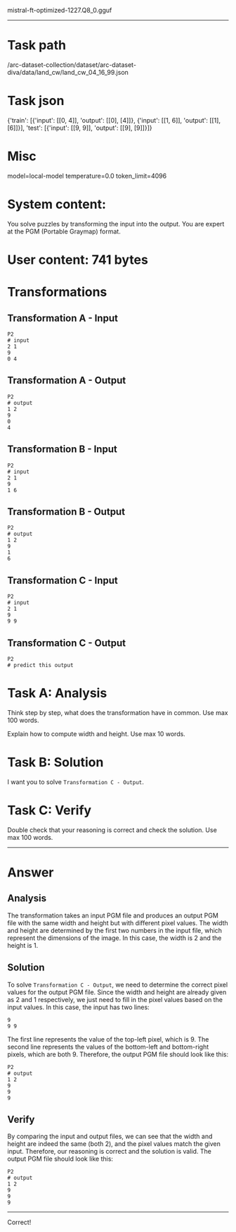 mistral-ft-optimized-1227.Q8_0.gguf

---

# Task path
/arc-dataset-collection/dataset/arc-dataset-diva/data/land_cw/land_cw_04_16_99.json

# Task json
{'train': [{'input': [[0, 4]], 'output': [[0], [4]]}, {'input': [[1, 6]], 'output': [[1], [6]]}], 'test': [{'input': [[9, 9]], 'output': [[9], [9]]}]}



# Misc
model=local-model
temperature=0.0
token_limit=4096


# System content:
You solve puzzles by transforming the input into the output. You are expert at the PGM (Portable Graymap) format.


# User content: 741 bytes
# Transformations

## Transformation A - Input

```pgm
P2
# input
2 1
9
0 4
```

## Transformation A - Output

```pgm
P2
# output
1 2
9
0
4
```

## Transformation B - Input

```pgm
P2
# input
2 1
9
1 6
```

## Transformation B - Output

```pgm
P2
# output
1 2
9
1
6
```

## Transformation C - Input

```pgm
P2
# input
2 1
9
9 9
```

## Transformation C - Output

```pgm
P2
# predict this output
```

# Task A: Analysis

Think step by step, what does the transformation have in common. Use max 100 words.

Explain how to compute width and height. Use max 10 words.

# Task B: Solution

I want you to solve `Transformation C - Output`.

# Task C: Verify

Double check that your reasoning is correct and check the solution. Use max 100 words.




---

# Answer

## Analysis

The transformation takes an input PGM file and produces an output PGM file with the same width and height but with different pixel values. The width and height are determined by the first two numbers in the input file, which represent the dimensions of the image. In this case, the width is 2 and the height is 1.

## Solution

To solve `Transformation C - Output`, we need to determine the correct pixel values for the output PGM file. Since the width and height are already given as 2 and 1 respectively, we just need to fill in the pixel values based on the input values. In this case, the input has two lines:
```
9
9 9
```
The first line represents the value of the top-left pixel, which is 9. The second line represents the values of the bottom-left and bottom-right pixels, which are both 9. Therefore, the output PGM file should look like this:
```pgm
P2
# output
1 2
9
9
9
```
## Verify

By comparing the input and output files, we can see that the width and height are indeed the same (both 2), and the pixel values match the given input. Therefore, our reasoning is correct and the solution is valid. The output PGM file should look like this:
```pgm
P2
# output
1 2
9
9
9
```

---



Correct!

